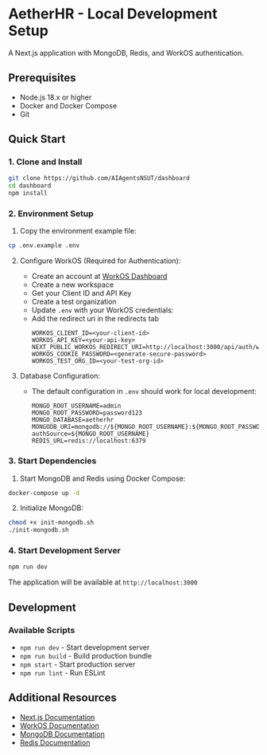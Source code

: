 # AetherHR - Local Development Setup

A Next.js application with MongoDB, Redis, and WorkOS authentication.

## Prerequisites

- Node.js 18.x or higher
- Docker and Docker Compose
- Git

## Quick Start

### 1. Clone and Install

```bash
git clone https://github.com/AIAgentsNSUT/dashboard
cd dashboard
npm install
```

### 2. Environment Setup

1. Copy the environment example file:

```bash
cp .env.example .env
```

2. Configure WorkOS (Required for Authentication):

   - Create an account at [WorkOS Dashboard](https://dashboard.workos.com)
   - Create a new workspace
   - Get your Client ID and API Key
   - Create a test organization
   - Update `.env` with your WorkOS credentials:
   - Add the redirect uri in the redirects tab
     ```
     WORKOS_CLIENT_ID=<your-client-id>
     WORKOS_API_KEY=<your-api-key>
     NEXT_PUBLIC_WORKOS_REDIRECT_URI=http://localhost:3000/api/auth/workos
     WORKOS_COOKIE_PASSWORD=<generate-secure-password>
     WORKOS_TEST_ORG_ID=<your-test-org-id>
     ```

3. Database Configuration:
   - The default configuration in `.env` should work for local development:
     ```
     MONGO_ROOT_USERNAME=admin
     MONGO_ROOT_PASSWORD=password123
     MONGO_DATABASE=aetherhr
     MONGODB_URI=mongodb://${MONGO_ROOT_USERNAME}:${MONGO_ROOT_PASSWORD}@localhost:27017/${MONGO_DATABASE}?authSource=${MONGO_ROOT_USERNAME}
     REDIS_URL=redis://localhost:6379
     ```

### 3. Start Dependencies

1. Start MongoDB and Redis using Docker Compose:

```bash
docker-compose up -d
```

2. Initialize MongoDB:

```bash
chmod +x init-mongodb.sh
./init-mongodb.sh
```

### 4. Start Development Server

```bash
npm run dev
```

The application will be available at `http://localhost:3000`

## Development

### Available Scripts

- `npm run dev` - Start development server
- `npm run build` - Build production bundle
- `npm start` - Start production server
- `npm run lint` - Run ESLint

## Additional Resources

- [Next.js Documentation](https://nextjs.org/docs)
- [WorkOS Documentation](https://workos.com/docs)
- [MongoDB Documentation](https://docs.mongodb.com/)
- [Redis Documentation](https://redis.io/documentation)
